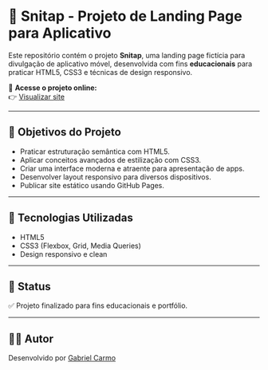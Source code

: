 # 🎨 Snitap - Projeto de Landing Page para Aplicativo

Este repositório contém o projeto **Snitap**, uma landing page fictícia para divulgação de aplicativo móvel, desenvolvida com fins **educacionais** para praticar HTML5, CSS3 e técnicas de design responsivo.

🔗 **Acesse o projeto online:**  
👉 [Visualizar site](https://devoliveir4.github.io/Snitap/)

---

## 🎯 Objetivos do Projeto

- Praticar estruturação semântica com HTML5.  
- Aplicar conceitos avançados de estilização com CSS3.  
- Criar uma interface moderna e atraente para apresentação de apps.  
- Desenvolver layout responsivo para diversos dispositivos.  
- Publicar site estático usando GitHub Pages.

---

## 🧰 Tecnologias Utilizadas

- HTML5  
- CSS3 (Flexbox, Grid, Media Queries)  
- Design responsivo e clean  

---

## 🚀 Status

✅ Projeto finalizado para fins educacionais e portfólio.

---

## 👨‍💻 Autor

Desenvolvido por [Gabriel Carmo](https://www.linkedin.com/in/devoliveir4)
